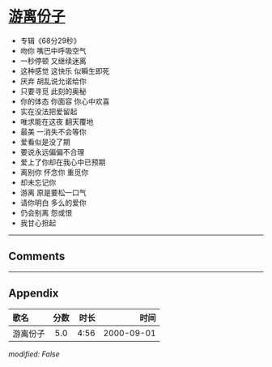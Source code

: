 # [游离份子](https://music.163.com/song?id=25870068)

* 专辑《68分29秒》
* 吻你 嘴巴中呼吸空气
* 一秒停顿 又继续迷离
* 这种感觉 这快乐 似瞬生即死
* 厌弃 胡乱说允诺给你
* 只要寻觅 此刻的奥秘
* 你的体态 你面容 你心中欢喜
* 实在没法把爱留起
* 唯求能在这夜 翻天覆地
* 最美 一消失不会等你
* 爱看似是没了期
* 要说永远偏偏不合理
* 爱上了你却在我心中已预期
* 离别你 怀念你 重觅你
* 却未忘记你
* 游离 原是要松一口气
* 请你明白 多么的爱你
* 仍会别离 怨或恨
* 我甘心担起


---

## Comments


---

## Appendix

|歌名|分数|时长|时间|
|:---|:---:|---:|---:|
|游离份子|5.0|4:56|2000-09-01

*modified: False*